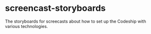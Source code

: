 screencast-storyboards
======================

The storyboards for screecasts about how to set up the Codeship with various technologies.
